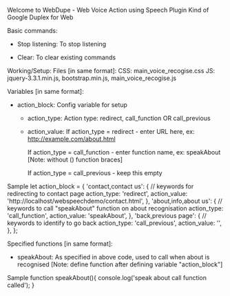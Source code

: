 Welcome to WebDupe - Web Voice Action using Speech Plugin
Kind of Google Duplex for Web

Basic commands:
   - Stop listening: To stop listening

   - Clear: To clear existing commands


Working/Setup:
Files [in same format]:
CSS: main_voice_recogise.css
JS: jquery-3.3.1.min.js, bootstrap.min.js, main_voice_recogise.js



Variables [in same format]:
   - action_block: Config variable for setup
       - action_type: Action type: redirect, call_function OR call_previous

       - action_value: 
          If action_type = redirect 
             - enter URL here, ex: http://example.com/about.html

          If action_type = call_function 
             - enter function name, ex: speakAbout [Note: without () function braces]

          If action_type = call_previous 
             - keep this empty


   Sample
         let action_block = {
          'contact,contact us': { // keywords for redirecting to contact page
            action_type: 'redirect',
            action_value: 'http://localhost/webspeechdemo/contact.html',
          },
          'about,info,about us': { // keywords to call "speakAbout" function on about recognisation
            action_type: 'call_function', 
            action_value: 'speakAbout',
          },
          'back,previous page': { // keywords to identify to go back
            action_type: 'call_previous',
            action_value: '',
          },
        };
      

Specified functions [in same format]:
   - speakAbout: As specified in above code, used to call when about is recognised 
     [Note: define function after defining variable "action_block"]

   Sample
         function speakAbout(){
          console.log('speak about call function called');
        }
      